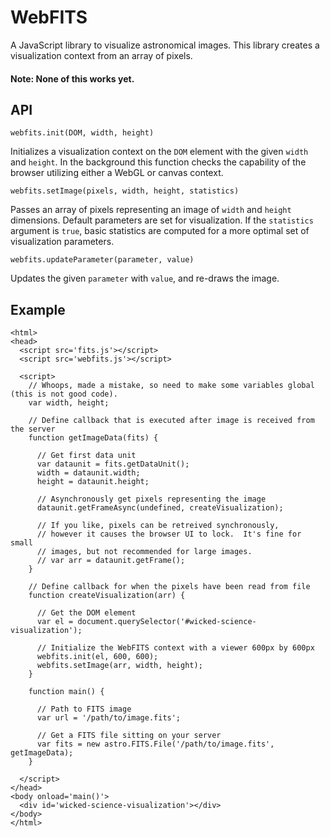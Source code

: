 # WebFITS

A JavaScript library to visualize astronomical images.  This library creates a visualization context from an array of pixels.

#### Note: None of this works yet.

## API

    webfits.init(DOM, width, height)
Initializes a visualization context on the `DOM` element with the given `width` and `height`.  In the background this function checks the capability of the browser utilizing either a WebGL or canvas context.

    webfits.setImage(pixels, width, height, statistics)
Passes an array of pixels representing an image of `width` and `height` dimensions.  Default parameters are set for visualization.  If the `statistics` argument is `true`, basic statistics are computed for a more optimal set of visualization parameters.

    webfits.updateParameter(parameter, value)
Updates the given `parameter` with `value`, and re-draws the image.


## Example


    <html>
    <head>
      <script src='fits.js'></script>
      <script src='webfits.js'></script>

      <script>
        // Whoops, made a mistake, so need to make some variables global (this is not good code).
        var width, height;
      
        // Define callback that is executed after image is received from the server
        function getImageData(fits) {
          
          // Get first data unit
          var dataunit = fits.getDataUnit();
          width = dataunit.width;
          height = dataunit.height;
          
          // Asynchronously get pixels representing the image
          dataunit.getFrameAsync(undefined, createVisualization);
          
          // If you like, pixels can be retreived synchronously,
          // however it causes the browser UI to lock.  It's fine for small
          // images, but not recommended for large images.
          // var arr = dataunit.getFrame();
        }
        
        // Define callback for when the pixels have been read from file
        function createVisualization(arr) {
          
          // Get the DOM element
          var el = document.querySelector('#wicked-science-visualization');
          
          // Initialize the WebFITS context with a viewer 600px by 600px
          webfits.init(el, 600, 600);
          webfits.setImage(arr, width, height);
        }
      
        function main() {
          
          // Path to FITS image
          var url = '/path/to/image.fits';
          
          // Get a FITS file sitting on your server
          var fits = new astro.FITS.File('/path/to/image.fits', getImageData);
        }
        
      </script>
    </head>
    <body onload='main()'>
      <div id='wicked-science-visualization'></div>
    </body>
    </html>